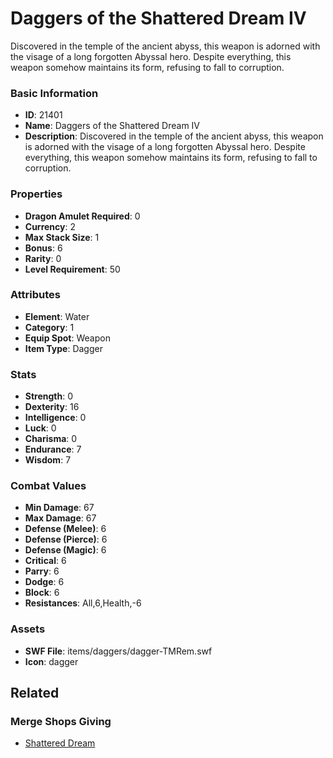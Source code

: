# Daggers of the Shattered Dream IV

Discovered in the temple of the ancient abyss, this weapon is adorned with the visage of a long forgotten Abyssal hero. Despite everything, this weapon somehow maintains its form, refusing to fall to corruption. 

### Basic Information

- **ID**: 21401
- **Name**: Daggers of the Shattered Dream IV
- **Description**: Discovered in the temple of the ancient abyss, this weapon is adorned with the visage of a long forgotten Abyssal hero. Despite everything, this weapon somehow maintains its form, refusing to fall to corruption. 

### Properties

- **Dragon Amulet Required**: 0
- **Currency**: 2
- **Max Stack Size**: 1
- **Bonus**: 6
- **Rarity**: 0
- **Level Requirement**: 50

### Attributes

- **Element**: Water
- **Category**: 1
- **Equip Spot**: Weapon
- **Item Type**: Dagger

### Stats

- **Strength**: 0
- **Dexterity**: 16
- **Intelligence**: 0
- **Luck**: 0
- **Charisma**: 0
- **Endurance**: 7
- **Wisdom**: 7

### Combat Values

- **Min Damage**: 67
- **Max Damage**: 67
- **Defense (Melee)**: 6
- **Defense (Pierce)**: 6
- **Defense (Magic)**: 6
- **Critical**: 6
- **Parry**: 6
- **Dodge**: 6
- **Block**: 6
- **Resistances**: All,6,Health,-6

### Assets

- **SWF File**: items/daggers/dagger-TMRem.swf
- **Icon**: dagger

## Related

### Merge Shops Giving

- [Shattered Dream](../merge-shops/388-shattered-dream.md)

